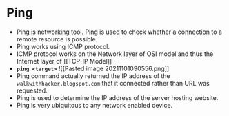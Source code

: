 # Ping
- Ping is networking tool. Ping is used to check whether a connection to a remote resource is possible. 
- Ping works using ICMP protocol.
- ICMP protocol works on the Network layer of OSI model and thus the Internet layer of [[TCP-IP Model]] 
- **`ping <target>`**
![[Pasted image 20211101090556.png]]
- Ping command actually returned the IP address of the `walkwithhacker.blogspot.com` that it connected rather than URL was requested.
- Ping is used to determine the IP address of the server hosting website.
- Ping is very ubiquitous to any network enabled device.
